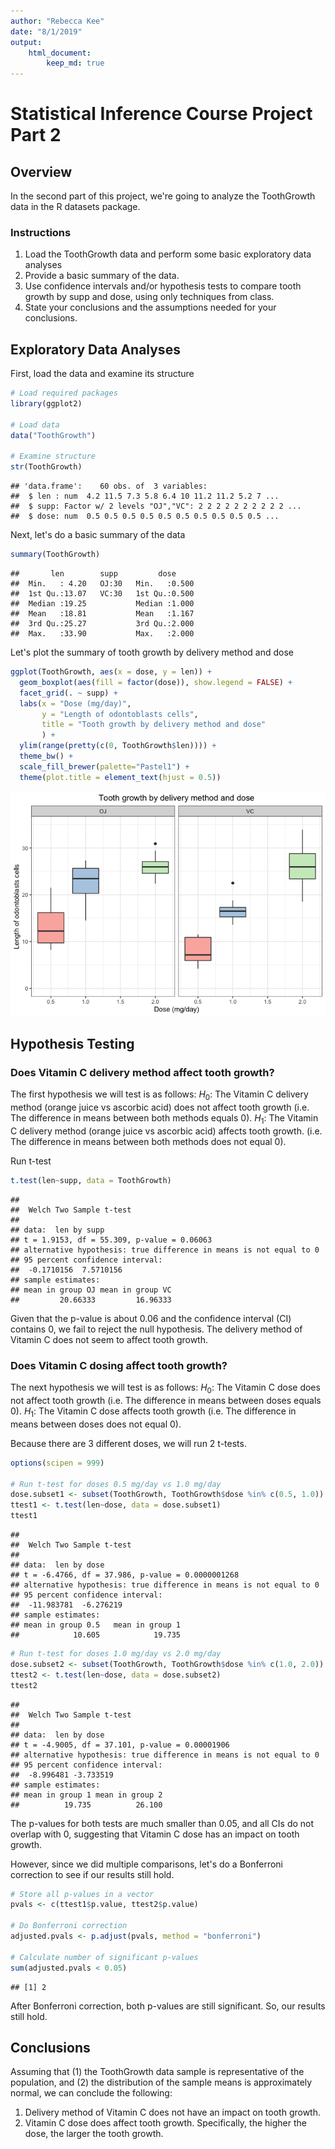 ```yaml
---
author: "Rebecca Kee"
date: "8/1/2019"
output: 
    html_document:
        keep_md: true
---
```




# Statistical Inference Course Project Part 2

## Overview
In the second part of this project, we're going to analyze the ToothGrowth data in the R datasets package.

### Instructions 
1. Load the ToothGrowth data and perform some basic exploratory data analyses
2. Provide a basic summary of the data.
3. Use confidence intervals and/or hypothesis tests to compare tooth growth by supp and dose, using only techniques from class.
4. State your conclusions and the assumptions needed for your conclusions.

## Exploratory Data Analyses

First, load the data and examine its structure

```r
# Load required packages
library(ggplot2)

# Load data
data("ToothGrowth")

# Examine structure
str(ToothGrowth)
```

```
## 'data.frame':	60 obs. of  3 variables:
##  $ len : num  4.2 11.5 7.3 5.8 6.4 10 11.2 11.2 5.2 7 ...
##  $ supp: Factor w/ 2 levels "OJ","VC": 2 2 2 2 2 2 2 2 2 2 ...
##  $ dose: num  0.5 0.5 0.5 0.5 0.5 0.5 0.5 0.5 0.5 0.5 ...
```

Next, let's do a basic summary of the data

```r
summary(ToothGrowth)
```

```
##       len        supp         dose      
##  Min.   : 4.20   OJ:30   Min.   :0.500  
##  1st Qu.:13.07   VC:30   1st Qu.:0.500  
##  Median :19.25           Median :1.000  
##  Mean   :18.81           Mean   :1.167  
##  3rd Qu.:25.27           3rd Qu.:2.000  
##  Max.   :33.90           Max.   :2.000
```

Let's plot the summary of tooth growth by delivery method and dose

```r
ggplot(ToothGrowth, aes(x = dose, y = len)) + 
  geom_boxplot(aes(fill = factor(dose)), show.legend = FALSE) +
  facet_grid(. ~ supp) +
  labs(x = "Dose (mg/day)", 
       y = "Length of odontoblasts cells", 
       title = "Tooth growth by delivery method and dose"
       ) +
  ylim(range(pretty(c(0, ToothGrowth$len)))) + 
  theme_bw() + 
  scale_fill_brewer(palette="Pastel1") +
  theme(plot.title = element_text(hjust = 0.5))
```

![](Course_Project_Pt2_files/figure-html/unnamed-chunk-3-1.png)<!-- -->

## Hypothesis Testing

### Does Vitamin C delivery method affect tooth growth? 

The first hypothesis we will test is as follows: 
$H_0$: The Vitamin C delivery method (orange juice vs ascorbic acid) does not affect tooth growth (i.e. The difference in means between both methods equals 0).
$H_1$: The Vitamin C delivery method (orange juice vs ascorbic acid) affects tooth growth. (i.e. The difference in means between both methods does not equal 0).

Run t-test

```r
t.test(len~supp, data = ToothGrowth)
```

```
## 
## 	Welch Two Sample t-test
## 
## data:  len by supp
## t = 1.9153, df = 55.309, p-value = 0.06063
## alternative hypothesis: true difference in means is not equal to 0
## 95 percent confidence interval:
##  -0.1710156  7.5710156
## sample estimates:
## mean in group OJ mean in group VC 
##         20.66333         16.96333
```
Given that the p-value is about 0.06 and the confidence interval (CI) contains 0, we fail to reject the null hypothesis. The delivery method of Vitamin C does not seem to affect tooth growth.

### Does Vitamin C dosing affect tooth growth?

The next hypothesis we will test is as follows: 
$H_0$: The Vitamin C dose does not affect tooth growth (i.e. The difference in means between doses equals 0).
$H_1$: The Vitamin C dose affects tooth growth (i.e. The difference in means between doses does not equal 0).

Because there are 3 different doses, we will run 2 t-tests. 

```r
options(scipen = 999)

# Run t-test for doses 0.5 mg/day vs 1.0 mg/day
dose.subset1 <- subset(ToothGrowth, ToothGrowth$dose %in% c(0.5, 1.0))
ttest1 <- t.test(len~dose, data = dose.subset1)
ttest1
```

```
## 
## 	Welch Two Sample t-test
## 
## data:  len by dose
## t = -6.4766, df = 37.986, p-value = 0.0000001268
## alternative hypothesis: true difference in means is not equal to 0
## 95 percent confidence interval:
##  -11.983781  -6.276219
## sample estimates:
## mean in group 0.5   mean in group 1 
##            10.605            19.735
```



```r
# Run t-test for doses 1.0 mg/day vs 2.0 mg/day
dose.subset2 <- subset(ToothGrowth, ToothGrowth$dose %in% c(1.0, 2.0))
ttest2 <- t.test(len~dose, data = dose.subset2)
ttest2
```

```
## 
## 	Welch Two Sample t-test
## 
## data:  len by dose
## t = -4.9005, df = 37.101, p-value = 0.00001906
## alternative hypothesis: true difference in means is not equal to 0
## 95 percent confidence interval:
##  -8.996481 -3.733519
## sample estimates:
## mean in group 1 mean in group 2 
##          19.735          26.100
```

The p-values for both tests are much smaller than 0.05, and all CIs do not overlap with 0, suggesting that Vitamin C dose has an impact on tooth growth. 

However, since we did multiple comparisons, let's do a Bonferroni correction to see if our results still hold. 

```r
# Store all p-values in a vector
pvals <- c(ttest1$p.value, ttest2$p.value)

# Do Bonferroni correction
adjusted.pvals <- p.adjust(pvals, method = "bonferroni")

# Calculate number of significant p-values
sum(adjusted.pvals < 0.05)
```

```
## [1] 2
```

After Bonferroni correction, both p-values are still significant. So, our results still hold. 

## Conclusions

Assuming that (1) the ToothGrowth data sample is representative of the population, and (2) the distribution of the sample means is approximately normal, we can conclude the following: 
1. Delivery method of Vitamin C does not have an impact on tooth growth. 
2. Vitamin C dose does affect tooth growth. Specifically, the higher the dose, the larger the tooth growth.   

